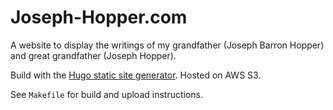 Joseph-Hopper.com
=================

A website to display the writings of my grandfather (Joseph Barron Hopper) and great grandfather (Joseph Hopper).

Build with the [Hugo static site generator](https://gohugo.io). Hosted on AWS S3.

See `Makefile` for build and upload instructions.
